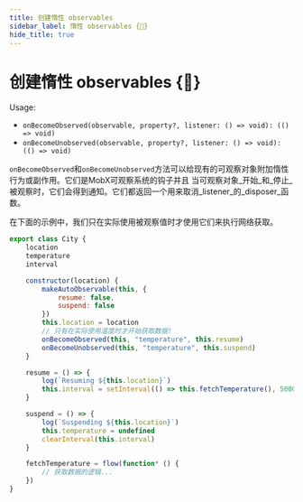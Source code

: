 ```yaml
---
title: 创建惰性 observables
sidebar_label: 惰性 observables {🚀}
hide_title: true
---
```


<script async type="text/javascript" src="//cdn.carbonads.com/carbon.js?serve=CEBD4KQ7&placement=mobxjsorg" id="_carbonads_js"></script>

# 创建惰性 observables {🚀}

Usage:

-   `onBecomeObserved(observable, property?, listener: () => void): (() => void)`
-   `onBecomeUnobserved(observable, property?, listener: () => void): (() => void)`

`onBecomeObserved`和`onBecomeUnobserved`方法可以给现有的可观察对象附加惰性行为或副作用。它们是MobX可观察系统的钩子并且
当可观察对象_开始_和_停止_被观察时，它们会得到通知。它们都返回一个用来取消_listener_的_disposer_函数。

在下面的示例中，我们只在实际使用被观察值时才使用它们来执行网络获取。

```javascript
export class City {
    location
    temperature
    interval

    constructor(location) {
        makeAutoObservable(this, {
            resume: false,
            suspend: false
        })
        this.location = location
        // 只有在实际使用温度时才开始获取数据!
        onBecomeObserved(this, "temperature", this.resume)
        onBecomeUnobserved(this, "temperature", this.suspend)
    }

    resume = () => {
        log(`Resuming ${this.location}`)
        this.interval = setInterval(() => this.fetchTemperature(), 5000)
    }

    suspend = () => {
        log(`Suspending ${this.location}`)
        this.temperature = undefined
        clearInterval(this.interval)
    }

    fetchTemperature = flow(function* () {
        // 获取数据的逻辑...
    })
}
```
